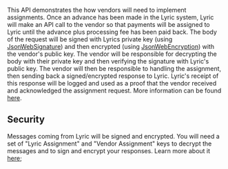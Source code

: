 This API demonstrates the how vendors will need to implement assignments.  Once an advance has been made in the Lyric system, Lyric will make an API call to the vendor so that payments will be assigned to Lyric until the advance plus processing fee has been paid back.  The body of the request will be signed with Lyrics private key (using [JsonWebSignature](https://bitbucket.org/b_c/jose4j/wiki/JWS%20Examples)) and then encrypted (using [JsonWebEncryption](https://bitbucket.org/b_c/jose4j/wiki/JWE%20Examples)) with the vendor's public key. The vendor will be responsible for decrypting the body with their private key and then verifying the signature with Lyric's public key.  The vendor will then be responsible to handling the assignment, then sending back a signed/encrypted response to Lyric.  Lyric's receipt of this response will be logged and used as a proof that the vendor received and acknowledged the assignment request.  More information can be found [here](/secure/assignments-api/).

## Security
Messages coming from Lyric will be signed and encrypted.  You will need a set of "Lyric Assignment" and "Vendor Assignment" keys to decrypt the messages and to sign and encrypt your responses.  Learn more about it [here](!Server_Integration/Royalty_Sales_Data/Security);